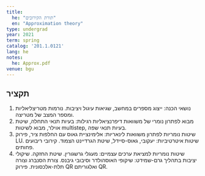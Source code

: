 ```yaml
---
title:
  he: "תורת הקירובים"
  en: "Approximation theory"
type: undergrad
year: 2021
term: spring
catalog: '201.1.0121'
lang: he
notes:
  he: Approx.pdf
venue: bgu
---
```


## תקציר
1. נושאי הכנה: ייצוג מספרים במחשב, שגיאות עיגול ויציבות. נורמות מטריצליאליות 
   ומספר המצב של מטריצה.
2. מבוא לפתרון נומרי של משוואות דיפרנציאליות רגילות: בעיות תנאי התחלה, שיטת 
   אוילר, מבוא לשיטות multistep, בעיות תנאי שפה.
3. שיטות נומריות לפתרון משוואות לינאריות: אלימינציית גאוס עם החלפות ציר, 
   פירוק LU. שיטות איטרטיביות: יעקובי, גאוס-סיידל, שיטת הגרדיינט הצמוד. 
   קירובי ריבועים פחותים.
4. שיטות נומריות למציאת ערכים עצמיים: מעגלי גרשגורין. שיטת החזקה. שיקולי 
   יציבות בתהליך גרם-שמידט: שיקופי האוסהולדר וסיבובי גיבנס. צורת הסנברג וצורה 
   תלת-אלכסונית. פירוק QR ואלגוריתם QR.


